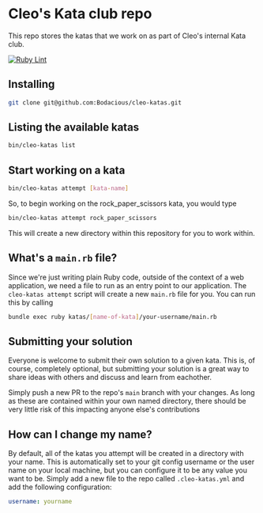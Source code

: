 # Cleo's Kata club repo

This repo stores the katas that we work on as part of Cleo's internal Kata club.

[![Ruby Lint](https://github.com/meetcleo/cleo-katas/actions/workflows/ruby-lint.yml/badge.svg)](https://github.com/meetcleo/cleo-katas/actions/workflows/ruby-lint.yml)

## Installing 

```bash
git clone git@github.com:Bodacious/cleo-katas.git
```

## Listing the available katas 

```bash
bin/cleo-katas list 
```


## Start working on a kata

```bash
bin/cleo-katas attempt [kata-name]
```

So, to begin working on the rock_paper_scissors kata, you would type 

```bash
bin/cleo-katas attempt rock_paper_scissors
```

This will create a new directory within this repository for you to work within.

## What's a `main.rb` file?

Since we're just writing plain Ruby code, outside of the context of a web application, we need a file to run as an entry point to our application. The `cleo-katas attempt` script will create a new `main.rb` file for you. You can run this by calling 

```bash
bundle exec ruby katas/[name-of-kata]/your-username/main.rb
```

## Submitting your solution 

Everyone is welcome to submit their own solution to a given kata. This is, of course, completely optional, but submitting your solution is a great way to share ideas with others and discuss and learn from eachother. 

Simply push a new PR to the repo's `main` branch with your changes. As long as these are contained within your own named directory, there should be very little risk of this impacting anyone else's contributions

## How can I change my name?

By default, all of the katas you attempt will be created in a directory with your name. This is automatically set to your git config username or the user name on your local machine, but you can configure it to be any value you want to be. Simply add a new file to the repo called `.cleo-katas.yml` and add the following configuration:

```yaml
username: yourname
```
